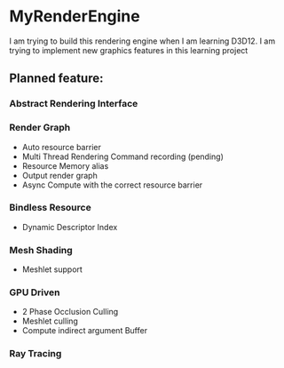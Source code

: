 # MyRenderEngine

I am trying to build this rendering engine when I am learning D3D12. I am trying to implement new graphics features in this learning project
## Planned feature:
### Abstract Rendering Interface
### Render Graph
- Auto resource barrier
- Multi Thread Rendering Command recording (pending)
- Resource Memory alias
- Output render graph
- Async Compute with the correct resource barrier
### Bindless Resource
- Dynamic Descriptor Index
### Mesh Shading
- Meshlet support
### GPU Driven
- 2 Phase Occlusion Culling
- Meshlet culling
- Compute indirect argument Buffer
### Ray Tracing






